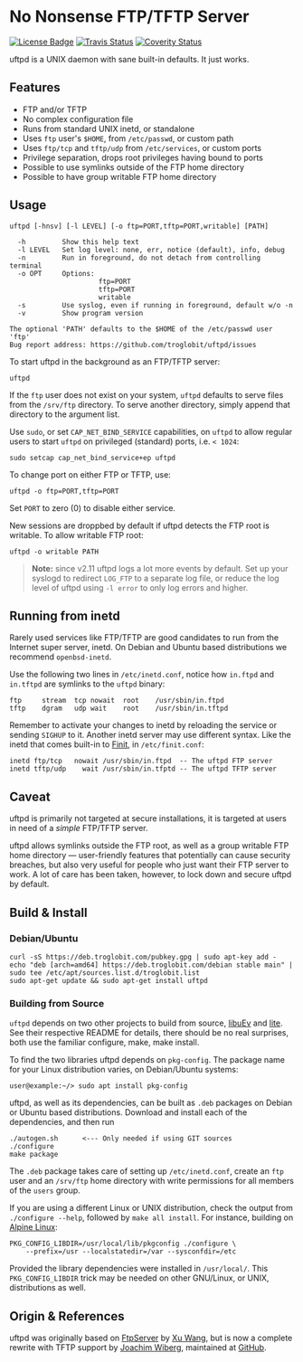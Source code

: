 No Nonsense FTP/TFTP Server
===========================
[![License Badge][]][License] [![Travis Status][]][Travis] [![Coverity Status][]][Coverity Scan]

uftpd is a UNIX daemon with sane built-in defaults.  It just works.


Features
--------

* FTP and/or TFTP
* No complex configuration file
* Runs from standard UNIX inetd, or standalone
* Uses `ftp` user's `$HOME`, from `/etc/passwd`, or custom path
* Uses `ftp/tcp` and `tftp/udp` from `/etc/services`, or custom ports
* Privilege separation, drops root privileges having bound to ports
* Possible to use symlinks outside of the FTP home directory
* Possible to have group writable FTP home directory


Usage
-----

```
uftpd [-hnsv] [-l LEVEL] [-o ftp=PORT,tftp=PORT,writable] [PATH]

  -h         Show this help text
  -l LEVEL   Set log level: none, err, notice (default), info, debug
  -n         Run in foreground, do not detach from controlling terminal
  -o OPT     Options:
                      ftp=PORT
                      tftp=PORT
                      writable
  -s         Use syslog, even if running in foreground, default w/o -n
  -v         Show program version

The optional 'PATH' defaults to the $HOME of the /etc/passwd user 'ftp'
Bug report address: https://github.com/troglobit/uftpd/issues
```

To start uftpd in the background as an FTP/TFTP server:

    uftpd

If the `ftp` user does not exist on your system, `uftpd` defaults to
serve files from the `/srv/ftp` directory.  To serve another directory,
simply append that directory to the argument list.

Use `sudo`, or set `CAP_NET_BIND_SERVICE` capabilities, on `uftpd` to
allow regular users to start `uftpd` on privileged (standard) ports,
i.e. `< 1024`:

    sudo setcap cap_net_bind_service+ep uftpd

To change port on either FTP or TFTP, use:

    uftpd -o ftp=PORT,tftp=PORT

Set `PORT` to zero (0) to disable either service.

New sessions are droppbed by default if uftpd detects the FTP root is
writable.  To allow writable FTP root:

    uftpd -o writable PATH

> **Note:** since v2.11 uftpd logs a lot more events by default.  Set up
> your syslogd to redirect `LOG_FTP` to a separate log file, or reduce
> the log level of uftpd using `-l error` to only log errors and higher.

Running from inetd
------------------

Rarely used services like FTP/TFTP are good candidates to run from the
Internet super server, inetd.  On Debian and Ubuntu based distributions
we recommend `openbsd-inetd`.

Use the following two lines in `/etc/inetd.conf`, notice how `in.ftpd`
and `in.tftpd` are symlinks to the `uftpd` binary:

    ftp     stream  tcp nowait  root    /usr/sbin/in.ftpd
    tftp    dgram   udp wait    root    /usr/sbin/in.tftpd

Remember to activate your changes to inetd by reloading the service or
sending `SIGHUP` to it.  Another inetd server may use different syntax.
Like the inetd that comes built-in to [Finit][], in `/etc/finit.conf`:

    inetd ftp/tcp   nowait /usr/sbin/in.ftpd  -- The uftpd FTP server
    inetd tftp/udp    wait /usr/sbin/in.tfptd -- The uftpd TFTP server


Caveat
------

uftpd is primarily not targeted at secure installations, it is targeted
at users in need of a *simple* FTP/TFTP server.

uftpd allows symlinks outside the FTP root, as well as a group writable
FTP home directory &mdash; user-friendly features that potentially can
cause security breaches, but also very useful for people who just want
their FTP server to work.  A lot of care has been taken, however, to
lock down and secure uftpd by default.


Build & Install
---------------

### Debian/Ubuntu

    curl -sS https://deb.troglobit.com/pubkey.gpg | sudo apt-key add -
    echo "deb [arch=amd64] https://deb.troglobit.com/debian stable main" | sudo tee /etc/apt/sources.list.d/troglobit.list
    sudo apt-get update && sudo apt-get install uftpd

### Building from Source

`uftpd` depends on two other projects to build from source, [libuEv][]
and [lite][].  See their respective README for details, there should be
no real surprises, both use the familiar configure, make, make install.

To find the two libraries uftpd depends on `pkg-config`.  The package
name for your Linux distribution varies, on Debian/Ubuntu systems:

```shell
user@example:~/> sudo apt install pkg-config
```

uftpd, as well as its dependencies, can be built as `.deb` packages on
Debian or Ubuntu based distributions.  Download and install each of the
dependencies, and then run

    ./autogen.sh      <--- Only needed if using GIT sources
    ./configure
    make package

The `.deb` package takes care of setting up `/etc/inetd.conf`, create an
`ftp` user and an `/srv/ftp` home directory with write permissions for
all members of the `users` group.

If you are using a different Linux or UNIX distribution, check the
output from `./configure --help`, followed by `make all install`.
For instance, building on [Alpine Linux](https://alpinelinux.org/):

    PKG_CONFIG_LIBDIR=/usr/local/lib/pkgconfig ./configure \
	    --prefix=/usr --localstatedir=/var --sysconfdir=/etc

Provided the library dependencies were installed in `/usr/local/`.  This
`PKG_CONFIG_LIBDIR` trick may be needed on other GNU/Linux, or UNIX,
distributions as well.


Origin & References
-------------------

uftpd was originally based on [FtpServer][] by [Xu Wang][], but is now a
complete rewrite with TFTP support by [Joachim Wiberg][], maintained at
[GitHub][].


[Joachim Wiberg]: http://troglobit.com
[the FTP]:         http://ftp.troglobit.com/uftpd/
[Xu Wang]:         https://github.com/xu-wang11/
[FtpServer]:       https://github.com/xu-wang11/FtpServer
[GitHub]:          https://github.com/troglobit/uftpd
[Finit]:           https://github.com/troglobit/finit
[lite]:            https://github.com/troglobit/libite
[libuEv]:          https://github.com/troglobit/libuev
[License]:         https://en.wikipedia.org/wiki/ISC_license
[License Badge]:   https://img.shields.io/badge/License-ISC-blue.svg
[Travis]:          https://travis-ci.org/troglobit/uftpd
[Travis Status]:   https://travis-ci.org/troglobit/uftpd.png?branch=master
[Coverity Scan]:   https://scan.coverity.com/projects/2947
[Coverity Status]: https://scan.coverity.com/projects/2947/badge.svg

